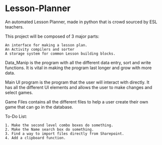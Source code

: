 # Lesson-Planner
An automated Lesson Planner, made in python that is crowd sourced by ESL teachers.

This project will be composed of 3 major parts:

    An interface for making a lesson plan.
    An Activity compilers and sorter
    A storage system for common Lesson building blocks.
   
Data_Manip is the program with all the different data entry, sort and write functions. It is vital in making the program last longer and grow with more data.

Main UI program is the program that the user will interact with directly. It has all the different UI elements and allows the user to make changes and select games.

Game Files contains all the different files to help a user create their own game that can go in the database.

To-Do List:

    1. Make the second level combo boxes do something.
    2. Make the Name search box do something.
    3. Find a way to import files directly from Sharepoint.
    4. Add a clipboard function.
